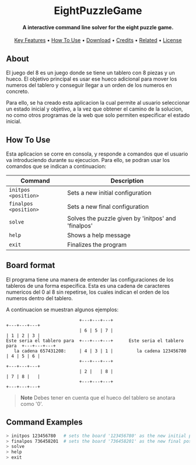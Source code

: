 
<h1 align="center">
  EightPuzzleGame 
  <br>
</h1>

<h4 align="center">A interactive command line solver for the eight puzzle game.</h4>

<p align="center">
  <a href="#key-features">Key Features</a> •
  <a href="#how-to-use">How To Use</a> •
  <a href="#download">Download</a> •
  <a href="#credits">Credits</a> •
  <a href="#related">Related</a> •
  <a href="#license">License</a>
</p>

## About

El juego del 8 es un juego donde se tiene un tablero con 8 piezas y un hueco. El objetivo principal es usar ese hueco
adicional para mover los numeros del tablero y conseguir llegar a un orden de los numeros en concreto.

Para ello, se ha creado esta aplicacion la cual permite al usuario seleccionar un estado inicial y objetivo, a la vez que
obtener el camino de la solucion, no como otros programas de la web que solo permiten especificar el estado inicial.

## How To Use

Esta aplicacion se corre en consola, y responde a comandos que el usuario va introduciendo durante su ejecucion. Para ello,
se podran usar los comandos que se indican a continuacion:

| Command | Description | 
| --- | --- |
| `initpos <position>` | Sets a new initial configuration |
| `finalpos <position>` | Sets a new final configuration |
| `solve` | Solves the puzzle given by 'initpos' and 'finalpos' |
| `help` | Shows a help message | 
| `exit` | Finalizes the program |

## Board format

El programa tiene una manera de entender las configuraciones de los tableros de una forma especifica. Esta es una cadena
de caracteres numericos del 0 al 8 sin repetirse, los cuales indican el orden de los numeros dentro del tablero. 

A continuacion se muestran algunos ejemplos:

```
                            +---+---+---+                                  +---+---+---+
                            | 6 | 5 | 7 |                                  | 1 | 2 | 3 |
Este seria el tablero para  +---+---+---+      Este seria el tablero para  +---+---+---+
   la cadena 657431208:     | 4 | 3 | 1 |         la cadena 123456780      | 4 | 5 | 6 |
                            +---+---+---+                                  +---+---+---+
                            | 2 |   | 8 |                                  | 7 | 8 |   |
                            +---+---+---+                                  +---+---+---+
```
> **Note**
> Debes tener en cuenta que el hueco del tablero se anotara como '0'.


## Command Examples

```bash
> initpos 123456780   # sets the board '123456780' as the new initial position 
> finalpos 736458201  # sets the board '736458201' as the new final position
> solve
> help
> exit
```

